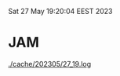 Sat 27 May 19:20:04 EEST 2023
# JAM
<a href='./cache/202305/27_19.log'>./cache/202305/27_19.log</a>
